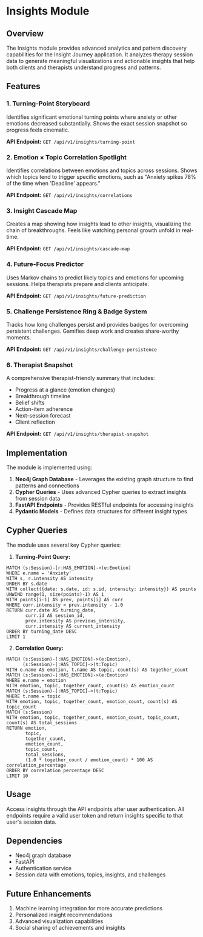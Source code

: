 # Insights Module

## Overview

The Insights module provides advanced analytics and pattern discovery capabilities for the Insight Journey application. It analyzes therapy session data to generate meaningful visualizations and actionable insights that help both clients and therapists understand progress and patterns.

## Features

### 1. Turning-Point Storyboard

Identifies significant emotional turning points where anxiety or other emotions decreased substantially. Shows the exact session snapshot so progress feels cinematic.

**API Endpoint:** `GET /api/v1/insights/turning-point`

### 2. Emotion × Topic Correlation Spotlight

Identifies correlations between emotions and topics across sessions. Shows which topics tend to trigger specific emotions, such as "Anxiety spikes 78% of the time when 'Deadline' appears."

**API Endpoint:** `GET /api/v1/insights/correlations`

### 3. Insight Cascade Map

Creates a map showing how insights lead to other insights, visualizing the chain of breakthroughs. Feels like watching personal growth unfold in real-time.

**API Endpoint:** `GET /api/v1/insights/cascade-map`

### 4. Future-Focus Predictor

Uses Markov chains to predict likely topics and emotions for upcoming sessions. Helps therapists prepare and clients anticipate.

**API Endpoint:** `GET /api/v1/insights/future-prediction`

### 5. Challenge Persistence Ring & Badge System

Tracks how long challenges persist and provides badges for overcoming persistent challenges. Gamifies deep work and creates share-worthy moments.

**API Endpoint:** `GET /api/v1/insights/challenge-persistence`

### 6. Therapist Snapshot

A comprehensive therapist-friendly summary that includes:
- Progress at a glance (emotion changes)
- Breakthrough timeline
- Belief shifts
- Action-item adherence
- Next-session forecast
- Client reflection

**API Endpoint:** `GET /api/v1/insights/therapist-snapshot`

## Implementation

The module is implemented using:

1. **Neo4j Graph Database** - Leverages the existing graph structure to find patterns and connections
2. **Cypher Queries** - Uses advanced Cypher queries to extract insights from session data
3. **FastAPI Endpoints** - Provides RESTful endpoints for accessing insights
4. **Pydantic Models** - Defines data structures for different insight types

## Cypher Queries

The module uses several key Cypher queries:

1. **Turning-Point Query:**
```cypher
MATCH (s:Session)-[r:HAS_EMOTION]->(e:Emotion)
WHERE e.name = 'Anxiety'
WITH s, r.intensity AS intensity
ORDER BY s.date
WITH collect({date: s.date, id: s.id, intensity: intensity}) AS points
UNWIND range(1, size(points)-1) AS i
WITH points[i-1] AS prev, points[i] AS curr
WHERE curr.intensity < prev.intensity - 1.0
RETURN curr.date AS turning_date, 
       curr.id AS session_id,
       prev.intensity AS previous_intensity, 
       curr.intensity AS current_intensity
ORDER BY turning_date DESC
LIMIT 1
```

2. **Correlation Query:**
```cypher
MATCH (s:Session)-[:HAS_EMOTION]->(e:Emotion), 
      (s:Session)-[:HAS_TOPIC]->(t:Topic)
WITH e.name AS emotion, t.name AS topic, count(s) AS together_count
MATCH (s:Session)-[:HAS_EMOTION]->(e:Emotion)
WHERE e.name = emotion
WITH emotion, topic, together_count, count(s) AS emotion_count
MATCH (s:Session)-[:HAS_TOPIC]->(t:Topic)
WHERE t.name = topic
WITH emotion, topic, together_count, emotion_count, count(s) AS topic_count
MATCH (s:Session)
WITH emotion, topic, together_count, emotion_count, topic_count, count(s) AS total_sessions
RETURN emotion, 
       topic, 
       together_count,
       emotion_count,
       topic_count,
       total_sessions,
       (1.0 * together_count / emotion_count) * 100 AS correlation_percentage
ORDER BY correlation_percentage DESC
LIMIT 10
```

## Usage

Access insights through the API endpoints after user authentication. All endpoints require a valid user token and return insights specific to that user's session data.

## Dependencies

- Neo4j graph database
- FastAPI
- Authentication service
- Session data with emotions, topics, insights, and challenges

## Future Enhancements

1. Machine learning integration for more accurate predictions
2. Personalized insight recommendations
3. Advanced visualization capabilities
4. Social sharing of achievements and insights 